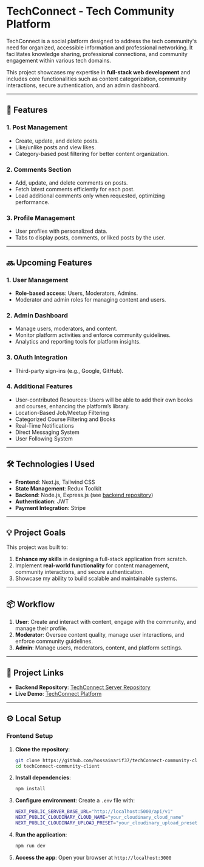 # TechConnect - Tech Community Platform

TechConnect is a social platform designed to address the tech community's need for organized, accessible information and professional networking. It facilitates knowledge sharing, professional connections, and community engagement within various tech domains.

This project showcases my expertise in **full-stack web development** and includes core functionalities such as content categorization, community interactions, secure authentication, and an admin dashboard.

---

## 🚀 Features
### **1. Post Management**
- Create, update, and delete posts.
- Like/unlike posts and view likes.
- Category-based post filtering for better content organization.

### **2. Comments Section**
- Add, update, and delete comments on posts.
- Fetch latest comments efficiently for each post.
- Load additional comments only when requested, optimizing performance.

### **3. Profile Management**
- User profiles with personalized data.
- Tabs to display posts, comments, or liked posts by the user.

---

## 🔜 Upcoming Features
### **1. User Management**
- **Role-based access**: Users, Moderators, Admins.
- Moderator and admin roles for managing content and users.

### **2. Admin Dashboard**
- Manage users, moderators, and content.
- Monitor platform activities and enforce community guidelines.
- Analytics and reporting tools for platform insights.

### **3. OAuth Integration**
- Third-party sign-ins (e.g., Google, GitHub).

### **4. Additional Features**
- User-contributed Resources: Users will be able to add their own books and courses, enhancing the platform’s library.
- Location-Based Job/Meetup Filtering
- Categorized Course Filtering and Books
- Real-Time Notifications
- Direct Messaging System
- User Following System

---

## 🛠️ Technologies I Used
- **Frontend**: Next.js, Tailwind CSS
- **State Management**: Redux Toolkit
- **Backend**: Node.js, Express.js (see [backend repository](https://github.com/hossainarif37/techConnect-community-server.git))
- **Authentication**: JWT
- **Payment Integration**: Stripe

---

## 💡 Project Goals
This project was built to:
1. **Enhance my skills** in designing a full-stack application from scratch.
2. Implement **real-world functionality** for content management, community interactions, and secure authentication.
3. Showcase my ability to build scalable and maintainable systems.

---

## 📦 Workflow
1. **User**: Create and interact with content, engage with the community, and manage their profile.
2. **Moderator**: Oversee content quality, manage user interactions, and enforce community guidelines.
3. **Admin**: Manage users, moderators, content, and platform settings.

---

## 🔗 Project Links
- **Backend Repository**: [TechConnect Server Repository](https://github.com/hossainarif37/techConnect-community-server.git)
- **Live Demo**: [TechConnect Platform](https://tech-connect-community.vercel.app)

---

## ⚙️ Local Setup

### **Frontend Setup**
1. **Clone the repository**:
    ```bash
    git clone https://github.com/hossainarif37/techConnect-community-client.git
    cd techConnect-community-client
    ```

2. **Install dependencies**:
    ```bash
    npm install
    ```

3. **Configure environment**:
    Create a `.env` file with:
    ```bash
    NEXT_PUBLIC_SERVER_BASE_URL="http://localhost:5000/api/v1"
    NEXT_PUBLIC_CLOUDINARY_CLOUD_NAME="your_cloudinary_cloud_name"
    NEXT_PUBLIC_CLOUDINARY_UPLOAD_PRESET="your_cloudinary_upload_preset"
    ```

4. **Run the application**:
    ```bash
    npm run dev
    ```

5. **Access the app**:
    Open your browser at `http://localhost:3000`
